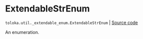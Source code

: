 # ExtendableStrEnum
`toloka.util._extendable_enum.ExtendableStrEnum` | [Source code](https://github.com/Toloka/toloka-kit/blob/v1.1.2/src/util/_extendable_enum.py#L67)

An enumeration.

